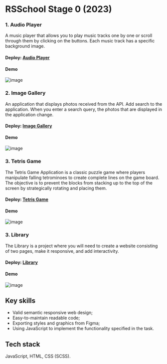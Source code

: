 # RSSchool Stage 0 (2023)
### 1. Audio Player


A music player that allows you to play music tracks one by one or scroll through them by clicking on the buttons. Each music track has a specific background image.

#### Deploy: [Audio Player](https://rolling-scopes-school.github.io/yuliyavoronovich-JSFEPRESCHOOL2023Q2/audio-player/)

#### Demo
![image](https://github.com/user-attachments/assets/3078533d-92d0-4907-a9a8-01f08318a774)



### 2. Image Gallery

An application that displays photos received from the API. Add search to the application. When you enter a search query, the photos that are displayed in the application change.

#### Deploy: [Image Gallery](https://rolling-scopes-school.github.io/yuliyavoronovich-JSFEPRESCHOOL2023Q2/image-galery/)

#### Demo
![image](https://github.com/user-attachments/assets/cf79b054-a82c-43bf-946d-02314b692b13)



### 3. Tetris Game

The Tetris Game Application is a classic puzzle game where players manipulate falling tetrominoes to create complete lines on the game board. The objective is to prevent the blocks from stacking up to the top of the screen by strategically rotating and placing them.

#### Deploy: [Tetris Game](https://rolling-scopes-school.github.io/yuliyavoronovich-JSFEPRESCHOOL2023Q2/random-game/)

#### Demo
![image](https://github.com/user-attachments/assets/73be54a8-0df0-4a54-9428-bc0a88190ea8)


### 3. Library

The Library is a project where you will need to create a website consisting of two pages, make it responsive, and add interactivity.

#### Deploy: [Library](https://rolling-scopes-school.github.io/yuliyavoronovich-JSFEPRESCHOOL2023Q2/library/)

#### Demo
![image](https://github.com/user-attachments/assets/9ce61de6-cddc-4460-bd24-a79d5dbaddd1)


## Key skills

- Valid semantic responsive web design;
- Easy-to-maintain readable code;
- Exporting styles and graphics from Figma;
- Using JavaScript to implement the functionality specified in the task.

## Tech stack
JavaScript, HTML, CSS (SCSS).
